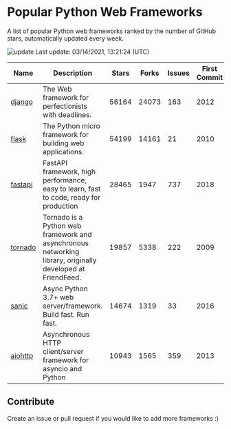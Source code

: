  # Popular Python Web Frameworks 
A list of popular Python web frameworks ranked by the number of GitHub stars, automatically updated every week.

![update](https://github.com/sunnysid3up/python-web-frameworks/workflows/update/badge.svg) Last update: 03/14/2021, 13:21:24 (UTC)

| Name          | Description          | Stars                     | Forks          | Issues               | First Commit        | Last Commit         |
|---------------|----------------------|---------------------------|----------------|----------------------|---------------------|---------------------|
| [django](https://github.com/django/django) | The Web framework for perfectionists with deadlines. | 56164 | 24073 | 163 | 2012 | 2021-03-14 |
| [flask](https://github.com/pallets/flask) | The Python micro framework for building web applications. | 54199 | 14161 | 21 | 2010 | 2021-03-14 |
| [fastapi](https://github.com/tiangolo/fastapi) | FastAPI framework, high performance, easy to learn, fast to code, ready for production | 28465 | 1947 | 737 | 2018 | 2021-03-14 |
| [tornado](https://github.com/tornadoweb/tornado) | Tornado is a Python web framework and asynchronous networking library, originally developed at FriendFeed. | 19857 | 5338 | 222 | 2009 | 2021-03-13 |
| [sanic](https://github.com/sanic-org/sanic) | Async Python 3.7+ web server/framework. Build fast. Run fast. | 14674 | 1319 | 33 | 2016 | 2021-03-14 |
| [aiohttp](https://github.com/aio-libs/aiohttp) | Asynchronous HTTP client/server framework for asyncio and Python | 10943 | 1565 | 359 | 2013 | 2021-03-14 |

## Contribute 

Create an issue or pull request if you would like to add more frameworks :)